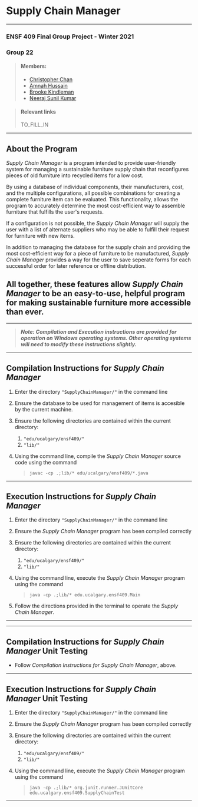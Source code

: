 # Supply Chain Manager

----------------------------------------------------------------------
### ENSF 409 Final Group Project - Winter 2021
### Group 22



> #### Members:
>* [Christopher Chan](christopher.chan2@ucalgary.ca) 
>* [Amnah Hussain](amnah.hussain@ucalgary.ca)
>* [Brooke Kindleman](brooke.kindleman@ucalgary.ca)   
>* [Neeraj Sunil Kumar](neeraj.sunikumar@ucalgary.ca)

> #### Relevant links
> TO_FILL_IN

----------------------------------------------------------------------

## About the Program
*Supply Chain Manager* is a program intended to provide user-friendly system
for managing a sustainable furniture supply chain 
that reconfigures pieces of old furniture into recycled items for a low cost.

By using a database of individual components, their manufacturers, 
cost, and the multiple configurations,  all possible combinations for creating a
complete furniture item can be evaluated. This functionality, allows the 
program to accurately determine the most cost-efficient way to assemble 
furniture that fulfills the user's requests.

If a configuration is not possible, the *Supply Chain Manager* will supply
the user with a list of alternate suppliers who may be able to fulfill
their request for furniture with new items. 

In addition to managing the database for the supply chain and providing
the most cost-efficient way for a piece of furniture to be manufactured,
*Supply Chain Manager* provides a way for the user to save seperate forms for
each successful order for later reference or offline distribution.

All together, these features allow *Supply Chain Manager* to be an 
easy-to-use, helpful program for making sustainable furniture more accessible
than ever.
----------------------------------------------------------------------
----------------------------------------------------------------------

>***Note: Compilation and Execution instructions are provided for operation on 
Windows operating systems.
Other operating systems will need to modify these instructions slightly.***

----------------------------------------------------------------------

## Compilation Instructions for *Supply Chain Manager*
1. Enter the directory `"SupplyChainManager/"` in the command line

2. Ensure the database to be used for management of items is accesible by the 
current machine.

3. Ensure the following directories are contained within the current 
   directory:
    1. `"edu/ucalgary/ensf409/"`
    2. `"lib/"`

4. Using the command line, compile the *Supply Chain Manager* source code using 
   the command
   
    >`javac -cp .;lib/* edu/ucalgary/ensf409/*.java`

----------------------------------------------------------------------    

## Execution Instructions for *Supply Chain Manager*
1. Enter the directory `"SupplyChainManager/"` in the command line
2. Ensure the *Supply Chain Manager* program has been compiled correctly
3. Ensure the following directories are contained within the current
   directory:
    1. `"edu/ucalgary/ensf409/"`
    2. `"lib/"`
    
4. Using the command line, execute the *Supply Chain Manager* program using the
command 
   
   >`java -cp .;lib/* edu.ucalgary.ensf409.Main`
   
5. Follow the directions provided in the terminal to operate 
   the *Supply Chain Manager*. 
---------------------------------------------------------------------
---------------------------------------------------------------------
## Compilation Instructions for *Supply Chain Manager* Unit Testing
* Follow *Compilation Instructions for *Supply Chain Manager**, above.
---------------------------------------------------------------------
## Execution Instructions for *Supply Chain Manager* Unit Testing
1. Enter the directory `"SupplyChainManager/"` in the command line
2. Ensure the *Supply Chain Manager* program has been compiled correctly
3. Ensure the following directories are contained within the current 
   directory:
    1. `"edu/ucalgary/ensf409/"`
    2. `"lib/"`

4. Using the command line, execute the *Supply Chain Manager* program using the
   command

   >`java -cp .;lib/* org.junit.runner.JUnitCore 
   > edu.ucalgary.ensf409.SupplyChainTest`
   > 
---------------------------------------------------------------------
